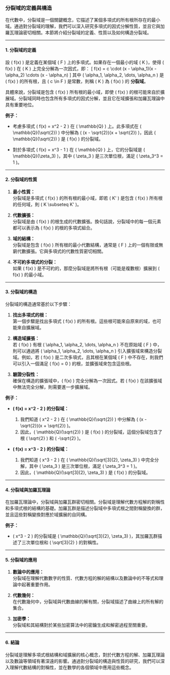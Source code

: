 ### **分裂域的定義與構造**

在代數中，分裂域是一個關鍵概念，它描述了某個多項式的所有根所存在的最小域。通過對分裂域的理解，我們可以深入研究多項式的因式分解性質，並且它與加羅瓦理論密切相關。本節將介紹分裂域的定義、性質以及如何構造分裂域。

---

#### **1. 分裂域的定義**

設 \( f(x) \) 是定義在某個域 \( F \) 上的多項式。如果存在一個最小的域 \( K \)，使得 \( f(x) \) 在 \( K \) 上完全分解為一次因式，即：
\[
f(x) = c \cdot (x - \alpha_1)(x - \alpha_2) \cdots (x - \alpha_n)
\]
其中 \( \alpha_1, \alpha_2, \dots, \alpha_n \) 是 \( f(x) \) 的所有根，且 \( c \in F \) 是常數，則稱 \( K \) 為 \( f(x) \) 的 **分裂域**。

具體來說，分裂域是包含 \( f(x) \) 所有根的最小域，即使 \( f(x) \) 的根可能來自於擴展域。分裂域同時也包含所有多項式的因式分解，並且它在域擴張和加羅瓦理論中具有重要地位。

**例子：**
- 考慮多項式 \( f(x) = x^2 - 2 \) 在 \( \mathbb{Q} \) 上。此多項式在 \( \mathbb{Q}(\sqrt{2}) \) 中分解為 \( (x - \sqrt{2})(x + \sqrt{2}) \)，因此 \( \mathbb{Q}(\sqrt{2}) \) 是 \( f(x) \) 的分裂域。
  
- 對於多項式 \( f(x) = x^3 - 1 \) 在 \( \mathbb{Q} \) 上，它的分裂域是 \( \mathbb{Q}(\zeta_3) \)，其中 \( \zeta_3 \) 是三次單位根，滿足 \( \zeta_3^3 = 1 \)。

---

#### **2. 分裂域的性質**

1. **最小性質：**  
   分裂域是多項式 \( f(x) \) 的所有根的最小域，即若 \( K' \) 是包含 \( f(x) \) 所有根的任何域，則 \( K \subseteq K' \)。

2. **代數擴張：**  
   分裂域是由 \( f(x) \) 的根生成的代數擴張。換句話說，分裂域中的每一個元素都可以表示為 \( f(x) \) 的根的多項式組合。

3. **域的結構：**  
   分裂域是包含 \( f(x) \) 所有根的最小代數結構，通常是 \( F \) 上的一個有限或無窮代數擴張。它與多項式的代數性質密切相關。

4. **不可約多項式的分裂：**  
   如果 \( f(x) \) 是不可約的，那麼分裂域是將所有根（可能是複數根）擴展到 \( f(x) \) 的最小域。

---

#### **3. 分裂域的構造**

分裂域的構造通常基於以下步驟：

1. **找出多項式的根：**  
   第一個步驟是找出多項式 \( f(x) \) 的所有根。這些根可能來自原來的域，也可能來自擴展域。

2. **構造域擴張：**  
   若 \( f(x) \) 有根 \( \alpha_1, \alpha_2, \dots, \alpha_n \) 不在原始域 \( F \) 中，則可以通過將 \( \alpha_1, \alpha_2, \dots, \alpha_n \) 引入擴張域來構造分裂域。例如，若 \( f(x) \) 是二次多項式，且其根在某個域 \( F \) 中不存在，則我們可以引入一個滿足 \( f(x) = 0 \) 的根，並擴張域來包含這些根。

3. **驗證分裂性：**  
   確保在構造的擴張域中，\( f(x) \) 完全分解為一次因式。若 \( f(x) \) 在該擴張域中無法完全分解，則需要進一步擴展域。

**例子：**

- **\( f(x) = x^2 - 2 \) 的分裂域：**  
  1. 我們知道 \( x^2 - 2 \) 在 \( \mathbb{Q}(\sqrt{2}) \) 中分解為 \( (x - \sqrt{2})(x + \sqrt{2}) \)。
  2. 因此，\( \mathbb{Q}(\sqrt{2}) \) 是 \( f(x) \) 的分裂域，這個分裂域包含了根 \( \sqrt{2} \) 和 \( -\sqrt{2} \)。

- **\( f(x) = x^3 - 2 \) 的分裂域：**  
  1. 我們知道 \( x^3 - 2 \) 在 \( \mathbb{Q}(\sqrt[3]{2}, \zeta_3) \) 中完全分解，其中 \( \zeta_3 \) 是三次單位根，滿足 \( \zeta_3^3 = 1 \)。
  2. 因此，\( \mathbb{Q}(\sqrt[3]{2}, \zeta_3) \) 是 \( f(x) \) 的分裂域。

---

#### **4. 分裂域與加羅瓦理論**

在加羅瓦理論中，分裂域與加羅瓦群密切相關。分裂域是理解代數方程解的對稱性和多項式根的結構的基礎。加羅瓦群是描述分裂域中多項式根之間對稱變換的群，並且這些對稱變換對應於域擴展的自同構。

**例子：**
- \( x^3 - 2 \) 的分裂域是 \( \mathbb{Q}(\sqrt[3]{2}, \zeta_3) \)，其加羅瓦群描述了三次單位根和 \( \sqrt[3]{2} \) 的對稱性。

---

#### **5. 分裂域的應用**

1. **數論中的應用：**  
   分裂域在理解代數數字的性質、代數方程的解的結構以及數論中的不等式和理論中起著重要作用。

2. **代數幾何：**  
   在代數幾何中，分裂域與代數曲線的解有關，分裂域描述了曲線上的所有解的集合。

3. **加密學：**  
   分裂域和其結構對於某些加密算法中的密鑰生成和解密過程至關重要。

---

#### **6. 結論**

分裂域是理解多項式根結構和域擴展的核心概念，對於代數方程的解、加羅瓦理論以及數論等領域有著深遠的影響。通過對分裂域的構造與性質的研究，我們可以深入理解代數結構的對稱性，並在數學的各個領域中應用這些概念。